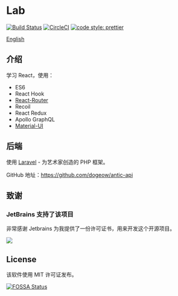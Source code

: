 # Lab

[![Build Status](https://drone.dogeow.com/api/badges/dogeow/antic/status.svg)](https://drone.dogeow.com/dogeow/antic)
[![CircleCI](https://circleci.com/gh/dogeow/antic.svg?style=shield)](https://circleci.com/gh/dogeow/antic)
[![code style: prettier](https://img.shields.io/badge/code_style-prettier-ff69b4.svg?style=flat-square)](https://github.com/prettier/prettier)

[English](README.md)

## 介绍

学习 React，使用：

- ES6
- React Hook
- [React-Router](https://reacttraining.com/react-router/)
- Recoil
- React Redux
- Apollo GraphQL
- [Material-UI](https://material-ui.com/zh/)

## 后端

使用 [Laravel](https://learnku.com/laravel) - 为艺术家创造的 PHP 框架。

GitHub 地址：https://github.com/dogeow/antic-api

## 致谢

### JetBrains 支持了该项目

非常感谢 Jetbrains 为我提供了一份许可证书，用来开发这个开源项目。

[![](https://resources.jetbrains.com/storage/products/company/brand/logos/jb_beam.svg)](https://jb.gg/OpenSourceSupport)

## License

该软件使用 MIT 许可证发布。

[![FOSSA Status](https://app.fossa.com/api/projects/git%2Bgithub.com%2Fdogeow%2Fantic.svg?type=large)](https://app.fossa.com/projects/git%2Bgithub.com%2Fdogeow%2Fantic?ref=badge_large)
